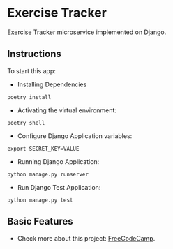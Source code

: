 # Exercise Tracker

Exercise Tracker microservice implemented on Django.

## Instructions

To start this app:

- Installing Dependencies

```
poetry install
```

- Activating the virtual environment:

```
poetry shell
```

- Configure Django Application variables:

```
export SECRET_KEY=VALUE
```

- Running Django Application:

```
python manage.py runserver
```

- Run Django Test Application:

```
python manage.py test
```

## Basic Features

- Check more about this project: [FreeCodeCamp](https://www.freecodecamp.org/learn/back-end-development-and-apis/back-end-development-and-apis-projects/exercise-tracker).
